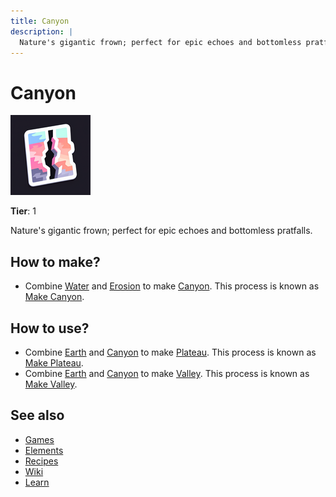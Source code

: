 ```yaml
---
title: Canyon
description: |
  Nature's gigantic frown; perfect for epic echoes and bottomless pratfalls.
---
```

# Canyon

![](../images/item.canyon.png)

**Tier**: 1

Nature's gigantic frown; perfect for epic echoes and bottomless pratfalls.

## How to make?

* Combine [Water](/wiki/elements/water) and [Erosion](/wiki/elements/erosion) to make [Canyon](/wiki/elements/canyon). This process is known as [Make Canyon](/wiki/recipes/make-canyon).

## How to use?

* Combine [Earth](/wiki/elements/earth) and [Canyon](/wiki/elements/canyon) to make [Plateau](/wiki/elements/plateau). This process is known as [Make Plateau](/wiki/recipes/make-plateau).
* Combine [Earth](/wiki/elements/earth) and [Canyon](/wiki/elements/canyon) to make [Valley](/wiki/elements/valley). This process is known as [Make Valley](/wiki/recipes/make-valley).

## See also

* [Games](/wiki/games)
* [Elements](/wiki/elements)
* [Recipes](/wiki/recipes)
* [Wiki](/wiki/index)
* [Learn](/learn/index)